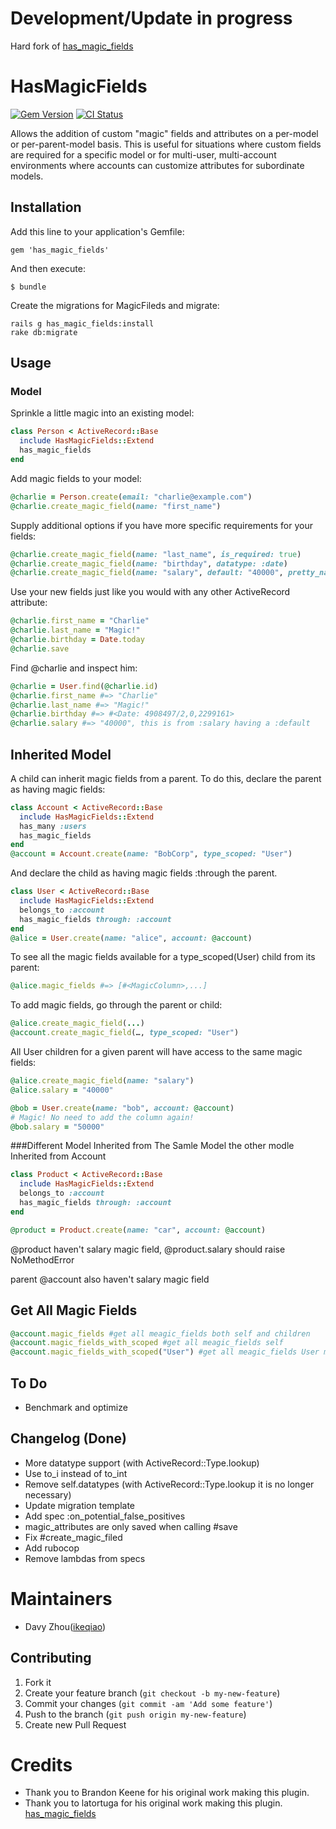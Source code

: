 # Development/Update in progress
Hard fork of [has_magic_fields](https://github.com/ikeqiao/has_magic_fields)

# HasMagicFields
[![Gem Version](https://badge.fury.io/rb/has_magic_fields.png)](http://badge.fury.io/rb/has_magic_fields)
[![CI Status](https://travis-ci.org/ikeqiao/has_magic_fields.svg)](https://travis-ci.org/ikeqiao/has_magic_fields)

Allows the addition of custom "magic" fields and attributes on a per-model
or per-parent-model basis. This is useful for situations where custom fields are
required for a specific model or for multi-user, multi-account environments where
accounts can customize attributes for subordinate models.

## Installation

Add this line to your application's Gemfile:

    gem 'has_magic_fields'

And then execute:

    $ bundle


Create the migrations for MagicFileds and migrate:

    rails g has_magic_fields:install
    rake db:migrate

## Usage



### Model

Sprinkle a little magic into an existing model:

```ruby
class Person < ActiveRecord::Base
  include HasMagicFields::Extend
  has_magic_fields
end
```

Add magic fields to your model:

```ruby
@charlie = Person.create(email: "charlie@example.com")
@charlie.create_magic_field(name: "first_name")
```

Supply additional options if you have more specific requirements for your fields:

```ruby
@charlie.create_magic_field(name: "last_name", is_required: true)
@charlie.create_magic_field(name: "birthday", datatype: :date)
@charlie.create_magic_field(name: "salary", default: "40000", pretty_name: "Yearly Salary")
```

Use your new fields just like you would with any other ActiveRecord attribute:

```ruby
@charlie.first_name = "Charlie"
@charlie.last_name = "Magic!"
@charlie.birthday = Date.today
@charlie.save
```

Find @charlie and inspect him:

```ruby
@charlie = User.find(@charlie.id)
@charlie.first_name #=> "Charlie"
@charlie.last_name #=> "Magic!"
@charlie.birthday #=> #<Date: 4908497/2,0,2299161>
@charlie.salary #=> "40000", this is from :salary having a :default
```

## Inherited Model

A child can inherit magic fields from a parent. To do this, declare the parent
as having magic fields:

```ruby
class Account < ActiveRecord::Base
  include HasMagicFields::Extend
  has_many :users
  has_magic_fields
end
@account = Account.create(name: "BobCorp", type_scoped: "User")
```

And declare the child as having magic fields :through the parent.

```ruby
class User < ActiveRecord::Base
  include HasMagicFields::Extend
  belongs_to :account
  has_magic_fields through: :account
end
@alice = User.create(name: "alice", account: @account)
```

To see all the magic fields available for a type_scoped(User) child from its parent:

```ruby
@alice.magic_fields #=> [#<MagicColumn>,...]
```

To add magic fields, go through the parent or child:

```ruby
@alice.create_magic_field(...)
@account.create_magic_field(…, type_scoped: "User")
```

All User children for a given parent will have access to the same magic fields:

```ruby
@alice.create_magic_field(name: "salary")
@alice.salary = "40000"

@bob = User.create(name: "bob", account: @account)
# Magic! No need to add the column again!
@bob.salary = "50000"
```



###Different Model Inherited from The Samle Model
the other modle Inherited from Account

```ruby
class Product < ActiveRecord::Base
  include HasMagicFields::Extend
  belongs_to :account
  has_magic_fields through: :account
end

@product = Product.create(name: "car", account: @account)
```
@product haven't salary magic field, @product.salary should raise NoMethodError

parent @account also haven't salary magic field

## Get All Magic Fields 
```ruby
@account.magic_fields #get all meagic_fields both self and children
@account.magic_fields_with_scoped #get all meagic_fields self
@account.magic_fields_with_scoped("User") #get all meagic_fields User model
```

## To Do

* Benchmark and optimize

## Changelog (Done)

* More datatype support (with ActiveRecord::Type.lookup)
* Use to_i instead of to_int
* Remove self.datatypes (with ActiveRecord::Type.lookup it is no longer necessary)
* Update migration template
* Add spec :on_potential_false_positives
* magic_attributes are only saved when calling #save 
* Fix #create_magic_filed
* Add rubocop
* Remove lambdas from specs

Maintainers
===========

*  Davy Zhou([ikeqiao](http://github.com/ikeqiao))


## Contributing

1. Fork it
2. Create your feature branch (`git checkout -b my-new-feature`)
3. Commit your changes (`git commit -am 'Add some feature'`)
4. Push to the branch (`git push origin my-new-feature`)
5. Create new Pull Request


Credits
=======

* Thank you to Brandon Keene for his original work making this plugin.
* Thank you to latortuga for his original work making this plugin. [has_magic_fields](https://github.com/latortuga/has_magic_columns.git)
